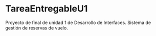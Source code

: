 # TareaEntregableU1
Proyecto de final de unidad 1 de Desarrollo de Interfaces. Sistema de gestión de reservas de vuelo.

